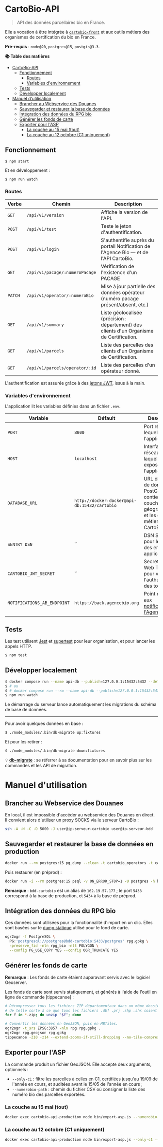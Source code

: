 # CartoBio-API

> API des données parcellaires bio en France.

Elle a vocation à être intégrée à [`cartobio-front`][cartobio-front] et aux outils
métiers des organismes de certification du bio en France.


**Pré-requis** : `node@20`, `postgres@15`, `postgis@3.3`.

**📚 Table des matières**

- [CartoBio-API](#cartobio-api)
  - [Fonctionnement](#fonctionnement)
    - [Routes](#routes)
    - [Variables d'environnement](#variables-denvironnement)
  - [Tests](#tests)
  - [Développer localement](#développer-localement)
- [Manuel d'utilisation](#manuel-dutilisation)
  - [Brancher au Webservice des Douanes](#brancher-au-webservice-des-douanes)
  - [Sauvegarder et restaurer la base de données](#sauvegarder-et-restaurer-la-base-de-données-en-production)
  - [Intégration des données du RPG bio](#intégration-des-données-du-rpg-bio)
  - [Générer les fonds de carte](#générer-les-fonds-de-carte)
  - [Exporter pour l'ASP](#exporter-pour-lasp)
    - [La couche au 15 mai (tout)](#la-couche-au-15-mai-tout)
    - [La couche au 12 octobre (C1 uniquement)](#la-couche-au-12-octobre-c1-uniquement)

## Fonctionnement

```shell
$ npm start
```

Et en développement :

```shell
$ npm run watch
```

### Routes

| Verbe   | Chemin                         | Description                                                                               |
|---------|--------------------------------|-------------------------------------------------------------------------------------------|
| `GET`   | `/api/v1/version`              | Affiche la version de l'API.                                                              |
| `POST`  | `/api/v1/test`                 | Teste le jeton d'authentification.                                                        |
| `POST`  | `/api/v1/login`                | S'authentifie auprès du portail Notification de l'Agence Bio — et de l'API CartoBio.      |
| `GET`   | `/api/v1/pacage/:numeroPacage` | Vérification de l'existence d'un PACAGE                                                   |
| `PATCH` | `/api/v1/operator/:numeroBio`  | Mise à jour partielle des données opérateur (numéro pacage présent/absent, etc.)          |
| `GET`   | `/api/v1/summary`              | Liste géolocalisée (précision : département) des clients d'un Organisme de Certification. |
| `GET`   | `/api/v1/parcels`              | Liste des parcelles des clients d'un Organisme de Certification.                          |
| `GET`   | `/api/v1/parcels/operator/:id` | Liste des parcelles d'un opérateur donné.                                                 |

L'authentification est assurée grâce à des [jetons JWT][jwt], issus à la main.


### Variables d'environnement

L'application lit les variables définies dans un fichier `.env`.

| Variable                             | Défault                                      | Description                                                                                               |
|--------------------------------------|----------------------------------------------|-----------------------------------------------------------------------------------------------------------|
| `PORT`                               | `8000`                                       | Port réseau sur lequel exposer l'application                                                              |
| `HOST`                               | `localhost`                                  | Interface réseau sur laquelle exposer l'application                                                       |
| `DATABASE_URL`                       | `http://docker:docker@api-db:15432/cartobio` | URL de la base de données PostGIS qui contient les couches géographiques, et les données métiers CartoBio |
| `SENTRY_DSN`                         | ``                                           | DSN Sentry pour le suivi des erreurs applicatives                                                         |
| `CARTOBIO_JWT_SECRET`                | ``                                           | Secret JSON Web Token, pour vérifier l'authenticité des tokens                                            |
| `NOTIFICATIONS_AB_ENDPOINT`          | `https://back.agencebio.org`                 | Point d'accès aux [notifications de l'Agence Bio][api-ab]                                                 |

## Tests

Les test utilisent [Jest] et [supertest] pour leur organisation,
et pour lancer les appels HTTP.

```bash
$ npm test
```

## Développer localement

```bash
$ docker compose run --name api-db --publish=127.0.0.1:15432:5432 --detach db
$ # ou
$ # docker compose run --rm --name api-db --publish=127.0.0.1:15432:5432 db
$ npm run watch
```

Le démarrage du serveur lance automatiquement les migrations du schéma de base de données.

---

Pour avoir quelques données en base :

```bash
$ ./node_modules/.bin/db-migrate up:fixtures
```

Et pour les retirer :

```bash
$ ./node_modules/.bin/db-migrate down:fixtures
```

💡 [**db-migrate**](https://db-migrate.readthedocs.io/en/latest/) : se réferrer
    à sa documentation pour en savoir plus sur les commandes et les API de migration.

# Manuel d'utilisation

## Brancher au Webservice des Douanes

En local, il est impossible d'accéder au webservice des Douanes en direct. Il convient alors d'utiliser un proxy SOCKS via le serveur CartoBio :

```sh
ssh -A -N -C -D 5000 -J user@ip-serveur-cartobio user@ip-serveur-bdd
```

## Sauvegarder et restaurer la base de données en production

```bash
docker run --rm postgres:15 pg_dump --clean -t cartobio_operators -t cartobio_parcelles --data-only -U postgres -h bdd-cartobio -p 5433 postgres > dump-production-data-only.sql
```

Puis restaurer (en préprod) :

```bash
docker run -i --rm postgres:15 psql -v ON_ERROR_STOP=1 -U postgres -h bdd-cartobio -p 5434 postgres < dump-production-data-only.sql
```

**Remarque** : `bdd-cartobio` est un alias de `162.19.57.177` ; le port `5433` correspond à la base de production, et `5434` à la base de préprod.

## Intégration des données du RPG bio

Ces données sont utilisées pour la fonctionnalité d'import en un clic.
Elles sont basées sur le [dump statique](#générer-les-fonds-de-carte) utilisé pour le fond de carte.

```sh
ogr2ogr -f PostgreSQL \
  PG:'postgresql://postgres@bdd-cartobio:5433/postgres' rpg.gpkg \
  -preserve_fid -nln rpg_bio -nlt POLYGON \
  --config PG_USE_COPY YES --config OGR_TRUNCATE YES
```

## Générer les fonds de carte

**Remarque** : Les fonds de carte étaient auparavant servis avec le logiciel Geoserver.

Les fonds de carte sont servis statiquement, et générés à l'aide de l'outil en ligne de commande [tippecanoe] :

```bash
# Décompresser tous les fichiers ZIP départementaux dans un même dossier,
# de telle sorte à ce que tous les fichiers .dbf .prj .shp .shx soient dans un même dossier.
for f in *.zip; do unzip "$f"; done

# Convertir les données en GeoJSON, puis en MBTiles.
ogr2ogr -t_srs EPSG:3857 -nln rpg rpg.gpkg .
ogr2ogr rpg.geojson rpg.gpkg
tippecanoe -Z10 -z14 --extend-zooms-if-still-dropping --no-tile-compression --simplify-only-low-zooms --drop-densest-as-needed --output-to-directory rpg-202x --projection EPSG:3857 --name "RPG 202x" --layer "rpg202x" --exclude NUM_ILOT --exclude NUM_PARCEL --exclude PACAGE --force rpg.geojson
```

## Exporter pour l'ASP

La commande produit un fichier GeoJSON. Elle accepte deux arguments, optionnels :

- `--only-c1` : filtre les parcelles à celles en C1, certifiées jusqu'au 19/09 de l'année en cours, et auditées avant le 15/05 de l'année en cours ;
- `--numerobio-path` : chemin du fichier CSV où consigner la liste des numéro bio des parcelles exportées.

### La couche au 15 mai (tout)

```bash
docker exec cartobio-api-production node bin/export-asp.js --numerobio-path cartobio-asp.csv | ogr2ogr cartobio-asp.gpkg /vsistdin/
```

### La couche au 12 octobre (C1 uniquement)

```bash
docker exec cartobio-api-production node bin/export-asp.js --only-c1 --numerobio-path cartobio-asp-c1.csv | ogr2ogr cartobio-asp-c1.gpkg /vsistdin/
```

[cartobio-front]: https://github.com/agencebio/cartobio-front
[jwt]: https://jwt.io/

[api-ab]: https://preprod-notification.agencebio.org/

[Jest]: https://jestjs.io/docs/en/getting-started
[supertest]: https://github.com/visionmedia/supertest#readme

